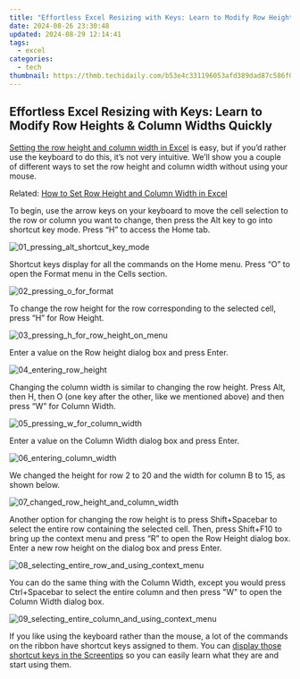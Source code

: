 ```yaml
---
title: "Effortless Excel Resizing with Keys: Learn to Modify Row Heights & Column Widths Quickly"
date: 2024-08-26 23:30:48
updated: 2024-08-29 12:14:41
tags:
  - excel
categories:
  - tech
thumbnail: https://thmb.techidaily.com/b53e4c331196053afd389dad87c586f0b9c8a334fc4c9d3f146c8a4bb6f2e065.jpg
---
```


## Effortless Excel Resizing with Keys: Learn to Modify Row Heights & Column Widths Quickly

[Setting the row height and column width in Excel](https://easy-unlock-android.techidaily.com/in-2024-unlock-your-realme-11-5g-phone-with-ease-the-3-best-lock-screen-removal-tools-by-drfone-android/) is easy, but if you’d rather use the keyboard to do this, it’s not very intuitive. We’ll show you a couple of different ways to set the row height and column width without using your mouse.

Related: [How to Set Row Height and Column Width in Excel](https://easy-unlock-android.techidaily.com/in-2024-unlock-your-realme-11-5g-phone-with-ease-the-3-best-lock-screen-removal-tools-by-drfone-android/) 

 To begin, use the arrow keys on your keyboard to move the cell selection to the row or column you want to change, then press the Alt key to go into shortcut key mode. Press “H” to access the Home tab.

![01_pressing_alt_shortcut_key_mode](https://static1.howtogeekimages.com/wordpress/wp-content/uploads/2017/01/01_pressing_alt_shortcut_key_mode.png) 

 Shortcut keys display for all the commands on the Home menu. Press “O” to open the Format menu in the Cells section.

![02_pressing_o_for_format](https://static1.howtogeekimages.com/wordpress/wp-content/uploads/2017/01/02_pressing_o_for_format.png) 

 To change the row height for the row corresponding to the selected cell, press “H” for Row Height.

![03_pressing_h_for_row_height_on_menu](https://static1.howtogeekimages.com/wordpress/wp-content/uploads/2017/01/03_pressing_h_for_row_height_on_menu.png) 

 Enter a value on the Row height dialog box and press Enter.

![04_entering_row_height](https://static1.howtogeekimages.com/wordpress/wp-content/uploads/2017/01/04_entering_row_height.png) 

 Changing the column width is similar to changing the row height. Press Alt, then H, then O (one key after the other, like we mentioned above) and then press “W” for Column Width.

![05_pressing_w_for_column_width](https://static1.howtogeekimages.com/wordpress/wp-content/uploads/2017/01/05_pressing_w_for_column_width.png) 

 Enter a value on the Column Width dialog box and press Enter.

![06_entering_column_width](https://static1.howtogeekimages.com/wordpress/wp-content/uploads/2017/01/06_entering_column_width.png) 

 We changed the height for row 2 to 20 and the width for column B to 15, as shown below.

![07_changed_row_height_and_column_width](https://static1.howtogeekimages.com/wordpress/wp-content/uploads/2017/01/07_changed_row_height_and_column_width.png) 

 Another option for changing the row height is to press Shift+Spacebar to select the entire row containing the selected cell. Then, press Shift+F10 to bring up the context menu and press “R” to open the Row Height dialog box. Enter a new row height on the dialog box and press Enter.

![08_selecting_entire_row_and_using_context_menu](https://static1.howtogeekimages.com/wordpress/wp-content/uploads/2017/01/08_selecting_entire_row_and_using_context_menu.png) 

 You can do the same thing with the Column Width, except you would press Ctrl+Spacebar to select the entire column and then press "W" to open the Column Width dialog box.

![09_selecting_entire_column_and_using_context_menu](https://static1.howtogeekimages.com/wordpress/wp-content/uploads/2017/01/09_selecting_entire_column_and_using_context_menu.png) 

 If you like using the keyboard rather than the mouse, a lot of the commands on the ribbon have shortcut keys assigned to them. You can [display those shortcut keys in the Screentips](https://tiktok-video-recordings.techidaily.com/crafting-visual-stories-quick-methods-to-design-snaps/) so you can easily learn what they are and start using them.

<ins class="adsbygoogle"
     style="display:block"
     data-ad-format="autorelaxed"
     data-ad-client="ca-pub-7571918770474297"
     data-ad-slot="1223367746"></ins>



<ins class="adsbygoogle"
     style="display:block"
     data-ad-client="ca-pub-7571918770474297"
     data-ad-slot="8358498916"
     data-ad-format="auto"
     data-full-width-responsive="true"></ins>
